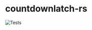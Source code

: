 # countdownlatch-rs

![Tests](https://github.com/wolf4ood/countdownlatch-rs/workflows/Tests/badge.svg)
